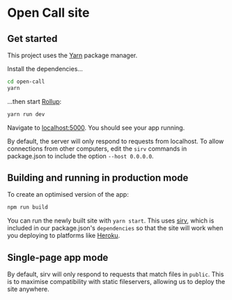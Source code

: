 # Open Call site

## Get started

This project uses the [Yarn](https://yarnpkg.com/) package manager.

Install the dependencies...

```bash
cd open-call
yarn
```

...then start [Rollup](https://rollupjs.org):

```bash
yarn run dev
```

Navigate to [localhost:5000](http://localhost:5000). You should see your app running.

By default, the server will only respond to requests from localhost. To allow connections from other computers, edit the `sirv` commands in package.json to include the option `--host 0.0.0.0`.

## Building and running in production mode

To create an optimised version of the app:

```bash
npm run build
```

You can run the newly built site with `yarn start`. This uses [sirv](https://github.com/lukeed/sirv), which is included in our package.json's `dependencies` so that the site will work when you deploying to platforms like [Heroku](https://heroku.com).

## Single-page app mode

By default, sirv will only respond to requests that match files in `public`. This is to maximise compatibility with static fileservers, allowing us to deploy the site anywhere.
